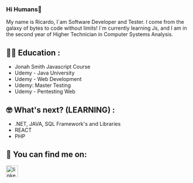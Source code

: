 ### Hi Humans👋
My name is Ricardo, I´am Software Developer and Tester. I come from the galaxy of bytes to code without limits!
I´m currently learning Js, and I am in the second year of Higher Technician in Computer Systems Analysis.

## 👨‍🏫 Education :
- Jonah Smith Javascript Course
- Udemy - Java University
- Udemy - Web Development
- Udemy: Master Testing 
- Udemy - Pentesting Web 



## 🤓 What's next? (LEARNING) :
- .NET, JAVA, SQL Framework's and Libraries
- REACT
- PHP

## 🤟 You can find me on:
  <a href="https://www.linkedin.com/in/ricardo-diaz-15186b1b8/" target="blank" rel="noopener">
    <img src='https://cdn.jsdelivr.net/npm/simple-icons@3.0.1/icons/linkedin.svg' alt='linkedin' height='32'> 
  </a>

<!--
**RichardDB7/RichardDB7** is a ✨ _special_ ✨ repository because its `README.md` (this file) appears on your GitHub profile.

Here are some ideas to get you started:

- 🔭 I’m currently working on ...
- 🌱 I’m currently learning ...
- 👯 I’m looking to collaborate on ...
- 🤔 I’m looking for help with ...
- 💬 Ask me about ...
- 📫 How to reach me: ...
- 😄 Pronouns: ...
- ⚡ Fun fact: ...
-->
